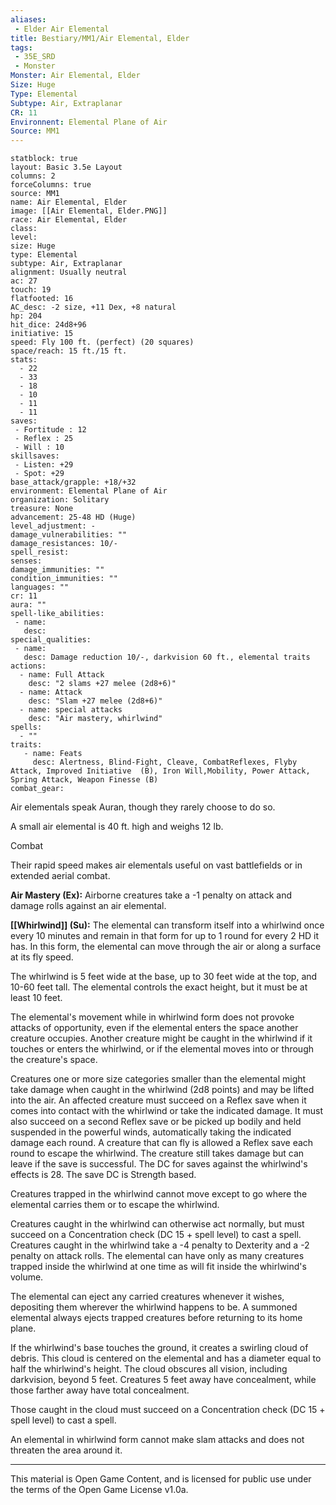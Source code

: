 ```yaml
---
aliases:
 - Elder Air Elemental
title: Bestiary/MM1/Air Elemental, Elder
tags: 
 - 35E_SRD
 - Monster
Monster: Air Elemental, Elder
Size: Huge
Type: Elemental
Subtype: Air, Extraplanar
CR: 11
Environnent: Elemental Plane of Air
Source: MM1
---
```


```statblock
statblock: true
layout: Basic 3.5e Layout
columns: 2
forceColumns: true
source: MM1 
name: Air Elemental, Elder
image: [[Air Elemental, Elder.PNG]]
race: Air Elemental, Elder
class: 
level: 
size: Huge
type: Elemental
subtype: Air, Extraplanar
alignment: Usually neutral
ac: 27
touch: 19
flatfooted: 16
AC_desc: -2 size, +11 Dex, +8 natural
hp: 204
hit_dice: 24d8+96
initiative: 15
speed: Fly 100 ft. (perfect) (20 squares)
space/reach: 15 ft./15 ft.
stats:
  - 22
  - 33
  - 18
  - 10
  - 11
  - 11
saves:
 - Fortitude : 12
 - Reflex : 25
 - Will : 10
skillsaves:
 - Listen: +29
 - Spot: +29
base_attack/grapple: +18/+32
environment: Elemental Plane of Air
organization: Solitary
treasure: None
advancement: 25-48 HD (Huge)
level_adjustment: -
damage_vulnerabilities: ""
damage_resistances: 10/-
spell_resist: 
senses: 
damage_immunities: ""
condition_immunities: ""
languages: ""
cr: 11
aura: ""
spell-like_abilities:
 - name: 
   desc: 
special_qualities:
 - name:
   desc: Damage reduction 10/-, darkvision 60 ft., elemental traits
actions:
  - name: Full Attack
    desc: "2 slams +27 melee (2d8+6)"
  - name: Attack
    desc: "Slam +27 melee (2d8+6)"
  - name: special attacks
    desc: "Air mastery, whirlwind"
spells:
  - ""
traits:
   - name: Feats
     desc: Alertness, Blind-Fight, Cleave, CombatReflexes, Flyby Attack, Improved Initiative  (B), Iron Will,Mobility, Power Attack, Spring Attack, Weapon Finesse (B)
combat_gear:  
```


Air elementals speak Auran, though they rarely choose to do so.

A small air elemental is 40 ft. high and weighs 12 lb.

Combat

Their rapid speed makes air elementals useful on vast battlefields or in extended aerial combat.


**Air Mastery (Ex):** Airborne creatures take a -1 penalty on attack and damage rolls against an air elemental.


**[[Whirlwind]] (Su):** The elemental can transform itself into a whirlwind once every 10 minutes and remain in that form for up to 1 round for every 2 HD it has. In this form, the elemental can move through the air or along a surface at its fly speed.

The whirlwind is 5 feet wide at the base, up to 30 feet wide at the top, and 10-60 feet tall. The elemental controls the exact height, but it must be at least 10 feet.

The elemental's movement while in whirlwind form does not provoke attacks of opportunity, even if the elemental enters the space another creature occupies. Another creature might be caught in the whirlwind if it touches or enters the whirlwind, or if the elemental moves into or through the creature's space.

Creatures one or more size categories smaller than the elemental might take damage when caught in the whirlwind (2d8 points) and may be lifted into the air. An affected creature must succeed on a Reflex save when it comes into contact with the whirlwind or take the indicated damage. It must also succeed on a second Reflex save or be picked up bodily and held suspended in the powerful winds, automatically taking the indicated damage each round. A creature that can fly is allowed a Reflex save each round to escape the whirlwind. The creature still takes damage but can leave if the save is successful. The DC for saves against the whirlwind's effects is 28. The save DC is Strength based.

Creatures trapped in the whirlwind cannot move except to go where the elemental carries them or to escape the whirlwind.

Creatures caught in the whirlwind can otherwise act normally, but must succeed on a Concentration check (DC 15 + spell level) to cast a spell. Creatures caught in the whirlwind take a -4 penalty to Dexterity and a -2 penalty on attack rolls. The elemental can have only as many creatures trapped inside the whirlwind at one time as will fit inside the whirlwind's volume.

The elemental can eject any carried creatures whenever it wishes, depositing them wherever the whirlwind happens to be. A summoned elemental always ejects trapped creatures before returning to its home plane.

If the whirlwind's base touches the ground, it creates a swirling cloud of debris. This cloud is centered on the elemental and has a diameter equal to half the whirlwind's height. The cloud obscures all vision, including darkvision, beyond 5 feet. Creatures 5 feet away have concealment, while those farther away have total concealment.

Those caught in the cloud must succeed on a Concentration check (DC 15 + spell level) to cast a spell.

An elemental in whirlwind form cannot make slam attacks and does not threaten the area around it.

---

This material is Open Game Content, and is licensed for public use under the terms of the Open Game License v1.0a.
